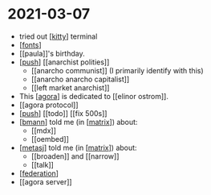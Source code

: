 # 2021-03-07

- tried out [[kitty]] terminal
- [[fonts]]
- [[paula]]'s birthday.
- [[push]] [[anarchist polities]]
  - [[anarcho communist]] (I primarily identify with this)
  - [[anarcho anarcho capitalist]]
  - [[left market anarchist]]
- This [[agora]] is dedicated to [[elinor ostrom]].
- [[agora protocol]]
- [[push]] [[todo]] [[fix 500s]]
- [[bmann]] told me (in [[matrix]]) about:
  - [[mdx]]
  - [[oembed]]
- [[metasj]] told me (in [[matrix]]) about:
  - [[broaden]] and [[narrow]]
  - [[talk]]
- [[federation]]
- [[agora server]]

[//begin]: # "Autogenerated link references for markdown compatibility"
[kitty]: ../kitty "Kitty"
[fonts]: ../fonts "Fonts"
[push]: ../push "Push"
[agora]: ../agora "Agora"
[do]: ../do "Do"
[bmann]: ../bmann "Bmann"
[matrix]: ../matrix "Matrix"
[metasj]: ../metasj "Metasj"
[federation]: ../federation "Federation"
[//end]: # "Autogenerated link references"